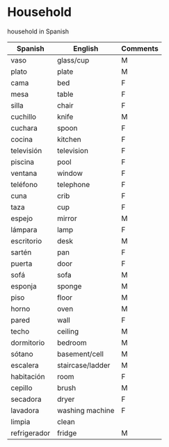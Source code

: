 # Household

household in Spanish

| Spanish | English | Comments |
| ----- | ------- | -------- |
| vaso | glass/cup | M |
| plato | plate | M |
| cama | bed | F |
| mesa | table | F |
| silla | chair | F |
| cuchillo | knife | M |
| cuchara | spoon | F |
| cocina | kitchen | F |
| televisión | television | F |
| piscina | pool | F |
| ventana | window | F |
| teléfono | telephone | F | 
| cuna | crib | F |
| taza | cup | F |
| espejo | mirror | M |
| lámpara | lamp | F |
| escritorio | desk | M |
| sartén | pan | F |
| puerta | door | F |
| sofá | sofa | M |
| esponja | sponge | M |
| piso | floor | M |
| horno | oven | M |
| pared | wall | F |
| techo | ceiling | M |
| dormitorio | bedroom | M |
| sótano | basement/cell | M |
| escalera | staircase/ladder | M |
| habitación | room | F |
| cepillo | brush | M |
| secadora | dryer | F |
| lavadora | washing machine | F |
| limpia | clean | |
| refrigerador | fridge | M |
